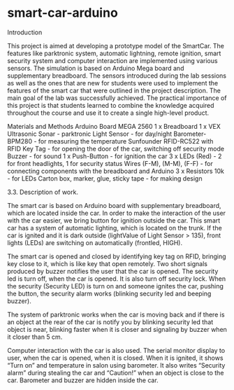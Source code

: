 # smart-car-arduino

Introduction
	 	 	 	
This project is aimed at developing a prototype model of the SmartCar. The features like parktronic system, automatic lightning, remote ignition, smart security system and computer interaction are implemented using various sensors. The simulation is based on Arduino Mega board and supplementary breadboard. The sensors introduced during the lab sessions as well as the ones that are new for students were used to implement the features of the smart car that were outlined in the project description. The main goal of the lab was successfully achieved.
The practical importance of this project is that students learned to combine the knowledge acquired throughout the course and use it to create a single high-level product.

Materials and Methods
Arduino Board MEGA 2560
1 x Breadboard 
1 x VEX Ultrasonic Sonar - parktronic 
Light Sensor - for day/night
Barometer-BPM280 - for measuring the temperature
Sunfounder RFID-RC522 with RFID Key Tag - for opening the door of the car, switching off security mode
Buzzer - for sound
1 x Push-Button - for ignition the car
3 x LEDs (Red) - 2 for front headlights, 1 for security status
Wires (F-M), (M-M), (F-F) - for connecting components with the breadboard and Arduino
3 x Resistors 10k - for LEDs
Carton box, marker, glue, sticky tape - for making design 

3.3. Description of work.

The smart car is based on Arduino board with supplementary breadboard, which are located inside the car. In order to make the interaction of the user with the car easier, we bring button for ignition outside the car. This smart car has a system of automatic lighting, which is located on the trunk. If the car is ignited and it is dark outside (lightValue of Light Sensor > 135), front lights (LEDs) are switching on automatically (frontled, HIGH).

The smart car is opened and closed by identifying key tag on RFID, bringing key close to it, which is like key that open remotely. Two short signals produced by buzzer notifies the user that the car is opened. The security led is turn off, when the car is opened. It is also turn off security lock. When the security (Security LED) is turn on and someone ignites the car, pushing the button, the security alarm works (blinking security led and beeping buzzer).

The system of parktronic works when the car is moving back and if there is an object at the rear of the car is notify you by blinking security led that object is near, blinking faster when it is closer and signaling by buzzer when it closer than 5 cm.

Computer interaction with the car is also used. The serial monitor display to user, when the car is opened, when it is closed. When it is ignited, it shows “Turn on” and temperature in salon using barometer. It also writes “Security alarm” during stealing the car and “Caution!” when an object is close to the car. Barometer and buzzer are hidden inside the car.
